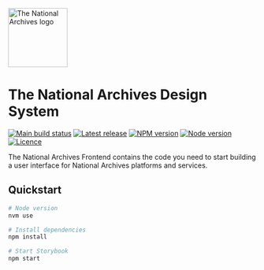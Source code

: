 <img src="https://raw.githubusercontent.com/nationalarchives/tna-frontend/main/src/nationalarchives/assets/images/tna-horizontal-logo-inverted.svg" alt="The National Archives logo" title="The National Archives" width="120" />

# The National Archives Design System

[![Main build status](https://github.com/nationalarchives/design-system/actions/workflows/ci.yml/badge.svg?branch=main&event=push)](https://github.com/nationalarchives/design-system/actions/workflows/ci.yml?query=branch%3Amain)
[![Latest release](https://img.shields.io/github/v/release/nationalarchives/design-system?style=flat-square&logo=github&logoColor=white&sort=semver)](https://github.com/nationalarchives/design-system/releases)
[![NPM version](https://img.shields.io/npm/v/@nationalarchives/frontend?style=flat-square&logo=npm&logoColor=white)](https://www.npmjs.com/package/@nationalarchives/frontend)
[![Node version](https://img.shields.io/node/v-lts/@nationalarchives/frontend?style=flat-square&logo=nodedotjs&logoColor=white)](https://github.com/nationalarchives/design-system/blob/main/.nvmrc)
[![Licence](https://img.shields.io/github/license/nationalarchives/design-system?style=flat-square)](https://github.com/nationalarchives/design-system/blob/main/LICENCE)

The National Archives Frontend contains the code you need to start building a user interface for National Archives platforms and services.

## Quickstart

```sh
# Node version
nvm use

# Install dependencies
npm install

# Start Storybook
npm start
```
